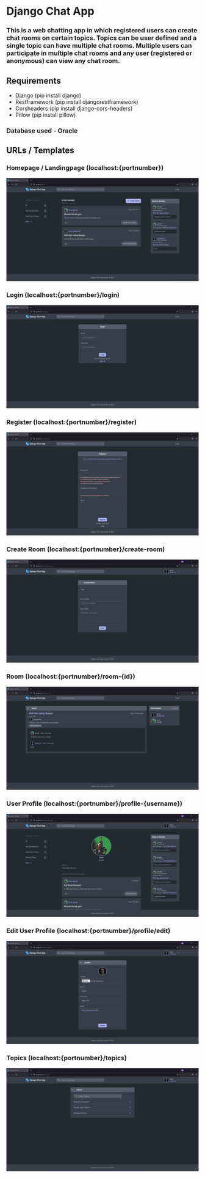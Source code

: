 # Django Chat App
### This is a web chatting app in which registered users can create chat rooms on certain topics. Topics can be user defined and a single topic can have multiple chat rooms. Multiple users can participate in multiple chat rooms and any user (registered or anonymous) can view any chat room.

## Requirements 
- Django (pip install django)
- Restframework (pip install djangorestframework)
- Corsheaders (pip install django-cors-headers)
- Pillow (pip install pillow)

### Database used - Oracle

## URLs / Templates

### Homepage / Landingpage (localhost:{portnumber})
![localhost.png](ScreenShots/localhost.png)

### Login (localhost:{portnumber}/login)
![localhost-login.png](ScreenShots/localhost-login.png)

### Register (localhost:{portnumber}/register)
![localhost-register.png](ScreenShots/localhost-register.png)

### Create Room (localhost:{portnumber}/create-room)
![localhost-create~room.png](ScreenShots/localhost-create~room.png)

### Room (localhost:{portnumber}/room-{id})
![localhost-room~1.png](ScreenShots/localhost-room~1.png)

### User Profile (localhost:{portnumber}/profile-{username})
![localhost-profile-saad.png](ScreenShots/localhost-profile-saad.png)

### Edit User Profile (localhost:{portnumber}/profile/edit)
![localhost-profile-edit.png](ScreenShots/localhost-profile-edit.png)

### Topics (localhost:{portnumber}/topics)
![localhost-topics.png](ScreenShots/localhost-topics.png)